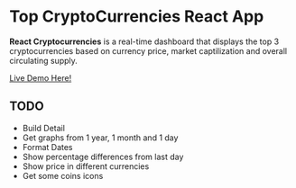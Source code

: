 
# Top CryptoCurrencies React App
<p><strong>React Cryptocurrencies</strong> is a real-time dashboard that displays the top 3 cryptocurrencies based on currency price, market captilization and overall circulating supply.</p>

<a href="https://rodrigoad.github.io/react_cryptocurrencies/">Live Demo Here!</a>

## TODO
 - Build Detail
 - Get graphs from 1 year, 1 month and 1 day
 - Format Dates
 - Show percentage differences from last day
 - Show price in different currencies
 - Get some coins icons